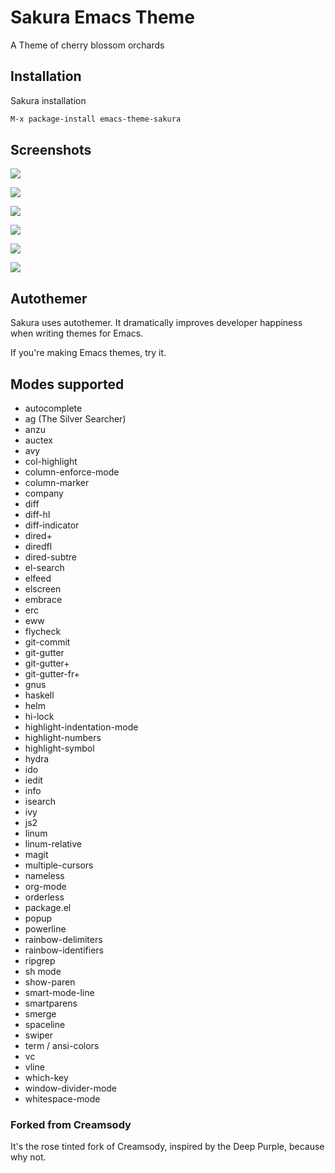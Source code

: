 # Sakura Emacs Theme 

A Theme of cherry blossom orchards

## Installation

Sakura installation

```sh
M-x package-install emacs-theme-sakura 
```

## Screenshots

![](https://github.com/emacsfodder/emacs-theme-sakura/blob/images/sakura-00002.png)

![](https://github.com/emacsfodder/emacs-theme-sakura/blob/images/sakura-00003.png)

![](https://github.com/emacsfodder/emacs-theme-sakura/blob/images/sakura-00004.png)

![](https://github.com/emacsfodder/emacs-theme-sakura/blob/images/sakura-00005.png)

![](https://github.com/emacsfodder/emacs-theme-sakura/blob/images/sakura-00006.png)

![](https://github.com/emacsfodder/emacs-theme-sakura/blob/images/sakura-00007.png)

## Autothemer

Sakura uses autothemer.  It dramatically improves developer happiness when writing themes for Emacs.

If you're making Emacs themes, try it.

## Modes supported

- autocomplete
- ag (The Silver Searcher)
- anzu
- auctex
- avy
- col-highlight
- column-enforce-mode
- column-marker
- company
- diff
- diff-hl
- diff-indicator
- dired+
- diredfl
- dired-subtre
- el-search
- elfeed
- elscreen
- embrace
- erc
- eww
- flycheck
- git-commit
- git-gutter
- git-gutter+
- git-gutter-fr+
- gnus
- haskell
- helm
- hi-lock
- highlight-indentation-mode
- highlight-numbers
- highlight-symbol
- hydra
- ido
- iedit
- info
- isearch
- ivy
- js2
- linum
- linum-relative
- magit
- multiple-cursors
- nameless
- org-mode
- orderless
- package.el
- popup
- powerline
- rainbow-delimiters
- rainbow-identifiers
- ripgrep
- sh mode
- show-paren
- smart-mode-line
- smartparens
- smerge
- spaceline
- swiper
- term / ansi-colors
- vc
- vline
- which-key
- window-divider-mode
- whitespace-mode

### Forked from Creamsody

It's the rose tinted fork of Creamsody, inspired by the Deep Purple, because why not.

